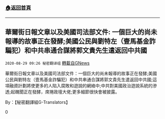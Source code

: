 ###  [:house:返回首頁](https://github.com/ourhimalayas/txt)
---

## 華爾街日報文章以及美國司法部文件: 一個巨大的尚未報導的故事正在發酵;美國公民與劉特左（壹馬基金詐騙犯）和中共串通合謀將郭文貴先生遣返回中共國
`2020-08-29 09:26 秘密翻译组` [轉載自GNews](https://gnews.org/zh-hant/323367/)

華爾街日報文章以及美國司法部文件：一個巨大的尚未報導的故事正在發酵;美國公民與劉特左（壹馬基金詐騙犯）和中共串通合謀將郭文貴先生遣返回中共國;這項融資計劃將使更多的人陷入腐敗和遊說的網絡中;中共對美國政治遊說系統的滲透;起醜聞正在發酵，席捲政壇大佬;更多細節很快會被披露。



By：【秘密翻譯組G-Translators】

0
